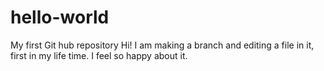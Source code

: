 # hello-world
My first Git hub repository
Hi! I am making a branch and editing a file in it, first in my life time.
I feel so happy about it.
